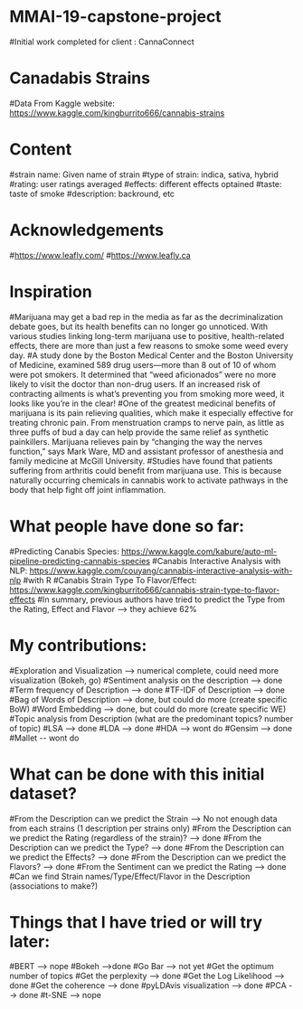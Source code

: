 # MMAI-19-capstone-project
#Initial work completed for client : CannaConnect

# Canadabis Strains
#Data From Kaggle website: https://www.kaggle.com/kingburrito666/cannabis-strains

# Content
#strain name: Given name of strain
#type of strain: indica, sativa, hybrid
#rating: user ratings averaged
#effects: different effects optained
#taste: taste of smoke
#description: backround, etc

# Acknowledgements
#https://www.leafly.com/
#https://www.leafly.ca

# Inspiration
#Marijuana may get a bad rep in the media as far as the decriminalization debate goes, but its health benefits can no longer go unnoticed. With various studies linking long-term marijuana use to positive, health-related effects, there are more than just a few reasons to smoke some weed every day.
#A study done by the Boston Medical Center and the Boston University of Medicine, examined 589 drug users—more than 8 out of 10 of whom were pot smokers. It determined that “weed aficionados” were no more likely to visit the doctor than non-drug users. If an increased risk of contracting ailments is what’s preventing you from smoking more weed, it looks like you’re in the clear!
#One of the greatest medicinal benefits of marijuana is its pain relieving qualities, which make it especially effective for treating chronic pain. From menstruation cramps to nerve pain, as little as three puffs of bud a day can help provide the same relief as synthetic painkillers. Marijuana relieves pain by “changing the way the nerves function,” says Mark Ware, MD and assistant professor of anesthesia and family medicine at McGill University.
#Studies have found that patients suffering from arthritis could benefit from marijuana use. This is because naturally occurring chemicals in cannabis work to activate pathways in the body that help fight off joint inflammation.

# What people have done so far:
#Predicting Canabis Species:            https://www.kaggle.com/kabure/auto-ml-pipeline-predicting-cannabis-species
#Canabis Interactive Analysis with NLP: https://www.kaggle.com/couyang/cannabis-interactive-analysis-with-nlp  #with R
#Canabis Strain Type To Flavor/Effect:  https://www.kaggle.com/kingburrito666/cannabis-strain-type-to-flavor-effects
#In summary, previous authors have tried to predict the Type from the Rating, Effect and Flavor  --> they achieve 62%

# My contributions:
#Exploration and Visualization  --> numerical complete, could need more visualization (Bokeh, go)
#Sentiment analysis on the description  --> done
#Term frequency of Description --> done
#TF-IDF of Description --> done
#Bag of Words of Description  --> done, but could do more (create specific BoW)
#Word Embedding  --> done, but could do more (create specific WE)
#Topic analysis from Description (what are the predominant topics? number of topic) 
#LSA --> done
#LDA --> done
#HDA --> wont do
#Gensim --> done
#Mallet -- wont do

# What can be done with this initial dataset?

#From the Description can we predict the Strain --> No not enough data from each strains (1 description per strains only)
#From the Description can we predict the Rating (regardless of the strain)?  --> done
#From the Description can we predict the Type? --> done
#From the Description can we predict the Effects?  --> done
#From the Description can we predict the Flavors?  --> done
#From the Sentiment can we predict the Rating --> done
#Can we find Strain names/Type/Effect/Flavor in the Description (associations to make?)

# Things that I have tried or will try later:
#BERT --> nope
#Bokeh -->done
#Go Bar  --> not yet
#Get the optimum number of topics 
#Get the perplexity --> done
#Get the Log Likelihood --> done
#Get the coherence --> done
#pyLDAvis visualization --> done
#PCA  --> done
#t-SNE  --> nope
